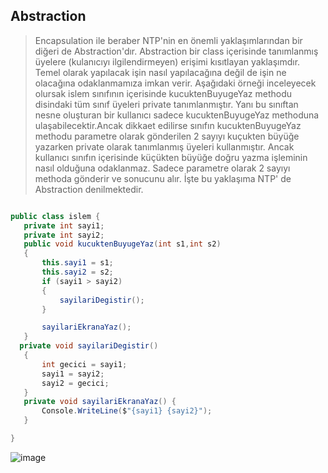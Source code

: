 ## Abstraction ## 
> Encapsulation ile beraber NTP'nin en önemli yaklaşımlarından bir diğeri de Abstraction'dır. Abstraction  bir class içerisinde tanımlanmış üyelere (kulanıcıyı ilgilendirmeyen)  erişimi kısıtlayan yaklaşımdır.  
> Temel olarak yapılacak işin nasıl yapılacağına değil de işin ne olacağına odaklanmamıza imkan verir. 
> Aşağıdaki örneği inceleyecek olursak islem sınıfının içerisinde kucuktenBuyugeYaz methodu disindaki tüm sınıf üyeleri private tanımlanmıştır. Yanı bu sınıftan nesne oluşturan bir kullanıcı sadece 
> kucuktenBuyugeYaz methoduna ulaşabilecektir.Ancak dikkaet edilirse sınıfın kucuktenBuyugeYaz methodu parametre olarak gönderilen 2 sayıyı kuçukten büyüğe yazarken private olarak tanımlanmış üyeleri  kullanmıştır.
> Ancak kullanıcı sınıfın içerisinde küçükten büyüğe doğru yazma işleminin nasıl olduğuna odaklanmaz. Sadece parametre olarak 2 sayıyı methoda gönderir ve sonucunu alır. İşte bu yaklaşıma NTP' de Abstraction denilmektedir.


 ```csharp
 
public class islem {
    private int sayi1;
    private int sayi2;
    public void kucuktenBuyugeYaz(int s1,int s2)
    {
        this.sayi1 = s1;
        this.sayi2 = s2;
        if (sayi1 > sayi2)
        {
            sayilariDegistir();
        }

        sayilariEkranaYaz();
    }
   private void sayilariDegistir()
    {
        int gecici = sayi1;
        sayi1 = sayi2;
        sayi2 = gecici;
    }
    private void sayilariEkranaYaz() {
        Console.WriteLine($"{sayi1} {sayi2}");
    }

}

```

![image](https://user-images.githubusercontent.com/28144917/137730069-744592a6-328a-4328-b8fc-42e5c066491e.png)
